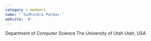 ```yaml
---
category : members
name: " Sudhindra Pandav " 
website: '#'
---
```

Department of Computer Science
The University of Utah
Utah, USA

